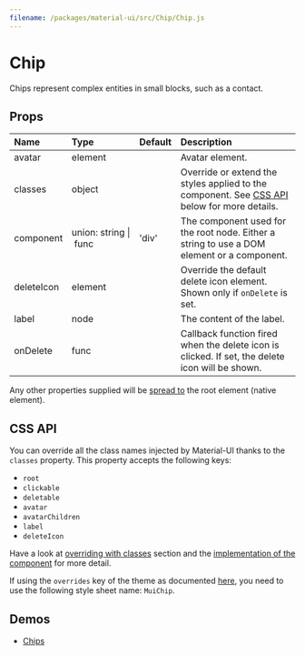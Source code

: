```yaml
---
filename: /packages/material-ui/src/Chip/Chip.js
---
```


<!--- This documentation is automatically generated, do not try to edit it. -->

# Chip

Chips represent complex entities in small blocks, such as a contact.

## Props

| Name | Type | Default | Description |
|:-----|:-----|:--------|:------------|
| <span class="prop-name">avatar</span> | <span class="prop-type">element |  | Avatar element. |
| <span class="prop-name">classes</span> | <span class="prop-type">object |  | Override or extend the styles applied to the component. See [CSS API](#css-api) below for more details. |
| <span class="prop-name">component</span> | <span class="prop-type">union:&nbsp;string&nbsp;&#124;<br>&nbsp;func<br> | <span class="prop-default">'div'</span> | The component used for the root node. Either a string to use a DOM element or a component. |
| <span class="prop-name">deleteIcon</span> | <span class="prop-type">element |  | Override the default delete icon element. Shown only if `onDelete` is set. |
| <span class="prop-name">label</span> | <span class="prop-type">node |  | The content of the label. |
| <span class="prop-name">onDelete</span> | <span class="prop-type">func |  | Callback function fired when the delete icon is clicked. If set, the delete icon will be shown. |

Any other properties supplied will be [spread to](#inheritance) the root element (native element).

## CSS API

You can override all the class names injected by Material-UI thanks to the `classes` property.
This property accepts the following keys:
- `root`
- `clickable`
- `deletable`
- `avatar`
- `avatarChildren`
- `label`
- `deleteIcon`

Have a look at [overriding with classes](/customization/overrides#overriding-with-classes) section
and the [implementation of the component](https://github.com/mui-org/material-ui/tree/master/packages/material-ui/src/Chip/Chip.js)
for more detail.

If using the `overrides` key of the theme as documented
[here](/customization/themes#customizing-all-instances-of-a-component-type),
you need to use the following style sheet name: `MuiChip`.

## Demos

- [Chips](/demos/chips)

